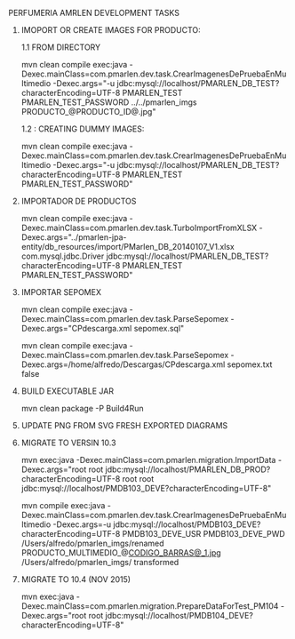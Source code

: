 PERFUMERIA AMRLEN DEVELOPMENT TASKS

1) IMOPORT OR CREATE IMAGES FOR PRODUCTO:

    1.1 FROM DIRECTORY

    mvn clean compile exec:java -Dexec.mainClass=com.pmarlen.dev.task.CrearImagenesDePruebaEnMultimedio -Dexec.args="-u jdbc:mysql://localhost/PMARLEN_DB_TEST?characterEncoding=UTF-8 PMARLEN_TEST PMARLEN_TEST_PASSWORD ../../pmarlen_imgs PRODUCTO_@PRODUCTO_ID@.jpg"

    1.2 : CREATING DUMMY IMAGES:

    mvn clean compile exec:java -Dexec.mainClass=com.pmarlen.dev.task.CrearImagenesDePruebaEnMultimedio -Dexec.args="-u jdbc:mysql://localhost/PMARLEN_DB_TEST?characterEncoding=UTF-8 PMARLEN_TEST PMARLEN_TEST_PASSWORD"

2) IMPORTADOR DE PRODUCTOS

    mvn clean compile exec:java -Dexec.mainClass=com.pmarlen.dev.task.TurboImportFromXLSX -Dexec.args="../pmarlen-jpa-entity/db_resources/import/PMarlen_DB_20140107_V1.xlsx   com.mysql.jdbc.Driver jdbc:mysql://localhost/PMARLEN_DB_TEST?characterEncoding=UTF-8 PMARLEN_TEST PMARLEN_TEST_PASSWORD"

3) IMPORTAR SEPOMEX

    mvn clean compile exec:java -Dexec.mainClass=com.pmarlen.dev.task.ParseSepomex -Dexec.args="CPdescarga.xml sepomex.sql"

    mvn clean compile exec:java -Dexec.mainClass=com.pmarlen.dev.task.ParseSepomex -Dexec.args=/home/alfredo/Descargas/CPdescarga.xml sepomex.txt false

4) BUILD EXECUTABLE JAR

   mvn clean package -P Build4Run

5) UPDATE PNG FROM SVG FRESH EXPORTED DIAGRAMS

6) MIGRATE TO VERSIN 10.3
	
	mvn exec:java -Dexec.mainClass=com.pmarlen.migration.ImportData -Dexec.args="root root jdbc:mysql://localhost/PMARLEN_DB_PROD?characterEncoding=UTF-8 root root jdbc:mysql://localhost/PMDB103_DEVE?characterEncoding=UTF-8"
	
	mvn compile exec:java -Dexec.mainClass=com.pmarlen.dev.task.CrearImagenesDePruebaEnMultimedio -Dexec.args=-u jdbc:mysql://localhost/PMDB103_DEVE?characterEncoding=UTF-8 PMDB103_DEVE_USR PMDB103_DEVE_PWD /Users/alfredo/pmarlen_imgs/renamed PRODUCTO_MULTIMEDIO_@CODIGO_BARRAS@_1.jpg /Users/alfredo/pmarlen_imgs/ transformed

7) MIGRATE TO 10.4 (NOV 2015)

	mvn exec:java -Dexec.mainClass=com.pmarlen.migration.PrepareDataForTest_PM104 -Dexec.args="root root jdbc:mysql://localhost/PMDB104_DEVE?characterEncoding=UTF-8"

